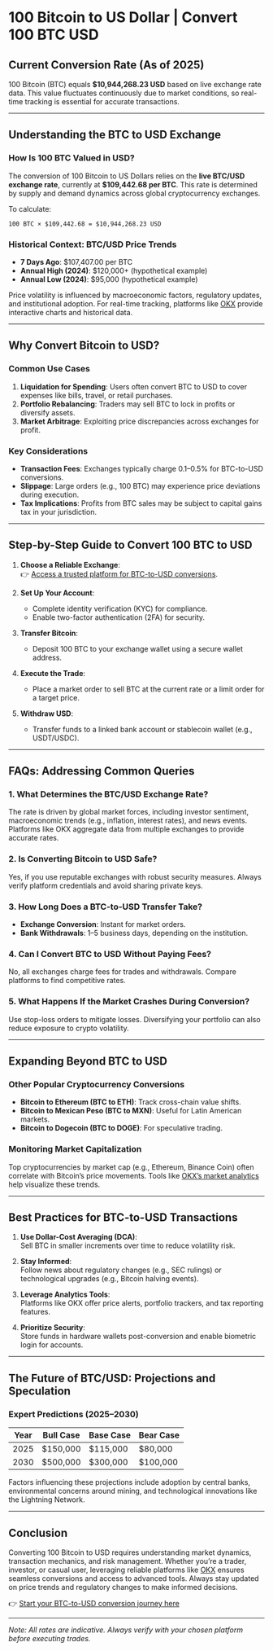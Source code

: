 # 100 Bitcoin to US Dollar | Convert 100 BTC USD  

## Current Conversion Rate (As of 2025)  
100 Bitcoin (BTC) equals **$10,944,268.23 USD** based on live exchange rate data. This value fluctuates continuously due to market conditions, so real-time tracking is essential for accurate transactions.  

---

## Understanding the BTC to USD Exchange  

### How Is 100 BTC Valued in USD?  
The conversion of 100 Bitcoin to US Dollars relies on the **live BTC/USD exchange rate**, currently at **$109,442.68 per BTC**. This rate is determined by supply and demand dynamics across global cryptocurrency exchanges.  

To calculate:  
```  
100 BTC × $109,442.68 = $10,944,268.23 USD  
```  

### Historical Context: BTC/USD Price Trends  
- **7 Days Ago**: $107,407.00 per BTC  
- **Annual High (2024)**: $120,000+ (hypothetical example)  
- **Annual Low (2024)**: $95,000 (hypothetical example)  

Price volatility is influenced by macroeconomic factors, regulatory updates, and institutional adoption. For real-time tracking, platforms like [OKX](https://bit.ly/okx-bonus) provide interactive charts and historical data.  

---

## Why Convert Bitcoin to USD?  

### Common Use Cases  
1. **Liquidation for Spending**: Users often convert BTC to USD to cover expenses like bills, travel, or retail purchases.  
2. **Portfolio Rebalancing**: Traders may sell BTC to lock in profits or diversify assets.  
3. **Market Arbitrage**: Exploiting price discrepancies across exchanges for profit.  

### Key Considerations  
- **Transaction Fees**: Exchanges typically charge 0.1–0.5% for BTC-to-USD conversions.  
- **Slippage**: Large orders (e.g., 100 BTC) may experience price deviations during execution.  
- **Tax Implications**: Profits from BTC sales may be subject to capital gains tax in your jurisdiction.  

---

## Step-by-Step Guide to Convert 100 BTC to USD  

1. **Choose a Reliable Exchange**:  
   👉 [Access a trusted platform for BTC-to-USD conversions](https://bit.ly/okx-bonus).  

2. **Set Up Your Account**:  
   - Complete identity verification (KYC) for compliance.  
   - Enable two-factor authentication (2FA) for security.  

3. **Transfer Bitcoin**:  
   - Deposit 100 BTC to your exchange wallet using a secure wallet address.  

4. **Execute the Trade**:  
   - Place a market order to sell BTC at the current rate or a limit order for a target price.  

5. **Withdraw USD**:  
   - Transfer funds to a linked bank account or stablecoin wallet (e.g., USDT/USDC).  

---

## FAQs: Addressing Common Queries  

### 1. **What Determines the BTC/USD Exchange Rate?**  
The rate is driven by global market forces, including investor sentiment, macroeconomic trends (e.g., inflation, interest rates), and news events. Platforms like OKX aggregate data from multiple exchanges to provide accurate rates.  

### 2. **Is Converting Bitcoin to USD Safe?**  
Yes, if you use reputable exchanges with robust security measures. Always verify platform credentials and avoid sharing private keys.  

### 3. **How Long Does a BTC-to-USD Transfer Take?**  
- **Exchange Conversion**: Instant for market orders.  
- **Bank Withdrawals**: 1–5 business days, depending on the institution.  

### 4. **Can I Convert BTC to USD Without Paying Fees?**  
No, all exchanges charge fees for trades and withdrawals. Compare platforms to find competitive rates.  

### 5. **What Happens If the Market Crashes During Conversion?**  
Use stop-loss orders to mitigate losses. Diversifying your portfolio can also reduce exposure to crypto volatility.  

---

## Expanding Beyond BTC to USD  

### Other Popular Cryptocurrency Conversions  
- **Bitcoin to Ethereum (BTC to ETH)**: Track cross-chain value shifts.  
- **Bitcoin to Mexican Peso (BTC to MXN)**: Useful for Latin American markets.  
- **Bitcoin to Dogecoin (BTC to DOGE)**: For speculative trading.  

### Monitoring Market Capitalization  
Top cryptocurrencies by market cap (e.g., Ethereum, Binance Coin) often correlate with Bitcoin’s price movements. Tools like [OKX’s market analytics](https://bit.ly/okx-bonus) help visualize these trends.  

---

## Best Practices for BTC-to-USD Transactions  

1. **Use Dollar-Cost Averaging (DCA)**:  
   Sell BTC in smaller increments over time to reduce volatility risk.  

2. **Stay Informed**:  
   Follow news about regulatory changes (e.g., SEC rulings) or technological upgrades (e.g., Bitcoin halving events).  

3. **Leverage Analytics Tools**:  
   Platforms like OKX offer price alerts, portfolio trackers, and tax reporting features.  

4. **Prioritize Security**:  
   Store funds in hardware wallets post-conversion and enable biometric login for accounts.  

---

## The Future of BTC/USD: Projections and Speculation  

### Expert Predictions (2025–2030)  
| Year | Bull Case | Base Case | Bear Case |  
|------|-----------|-----------|----------|  
| 2025 | $150,000  | $115,000  | $80,000  |  
| 2030 | $500,000  | $300,000  | $100,000 |  

Factors influencing these projections include adoption by central banks, environmental concerns around mining, and technological innovations like the Lightning Network.  

---

## Conclusion  

Converting 100 Bitcoin to USD requires understanding market dynamics, transaction mechanics, and risk management. Whether you’re a trader, investor, or casual user, leveraging reliable platforms like [OKX](https://bit.ly/okx-bonus) ensures seamless conversions and access to advanced tools. Always stay updated on price trends and regulatory changes to make informed decisions.  

👉 [Start your BTC-to-USD conversion journey here](https://bit.ly/okx-bonus)  

---  

*Note: All rates are indicative. Always verify with your chosen platform before executing trades.*